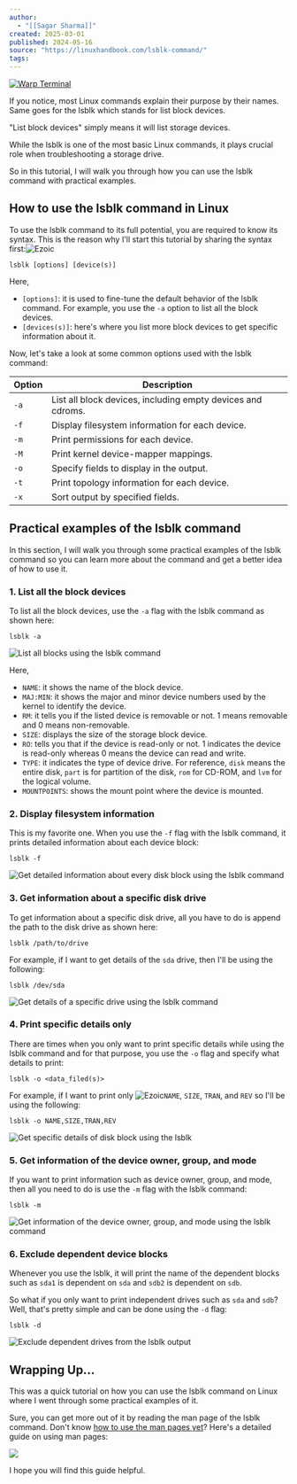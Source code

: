 ```yaml
---
author:
  - "[[Sagar Sharma]]"
created: 2025-03-01
published: 2024-05-16
source: "https://linuxhandbook.com/lsblk-command/"
tags:
---
```

[![Warp Terminal](https://linuxhandbook.com/assets/images/warp.webp)](https://www.warp.dev/?utm_source=linux_handbook&utm_medium=display&utm_campaign=linux_launch)

If you notice, most Linux commands explain their purpose by their names. Same goes for the lsblk which stands for list block devices.

"List block devices" simply means it will list storage devices.

While the lsblk is one of the most basic Linux commands, it plays crucial role when troubleshooting a storage drive.

So in this tutorial, I will walk you through how you can use the lsblk command with practical examples.

## How to use the lsblk command in Linux

To use the lsblk command to its full potential, you are required to know its syntax. This is the reason why I'll start this tutorial by sharing the syntax first:![Ezoic](https://go.ezodn.com/utilcave_com/ezoicbwa.png "ezoic")

```
lsblk [options] [device(s)]
```

Here,

- `[options]`: it is used to fine-tune the default behavior of the lsblk command. For example, you use the `-a` option to list all the block devices.
- `[devices(s)]`: here's where you list more block devices to get specific information about it.

Now, let's take a look at some common options used with the lsblk command:

| **Option** | **Description** |
| --- | --- |
| `-a` | List all block devices, including empty devices and cdroms. |
| `-f` | Display filesystem information for each device. |
| `-m` | Print permissions for each device. |
| `-M` | Print kernel device-mapper mappings. |
| `-o` | Specify fields to display in the output. |
| `-t` | Print topology information for each device. |
| `-x` | Sort output by specified fields. |

## Practical examples of the lsblk command

In this section, I will walk you through some practical examples of the lsblk command so you can learn more about the command and get a better idea of how to use it.

### 1\. List all the block devices

To list all the block devices, use the `-a` flag with the lsblk command as shown here:

```
lsblk -a
```
![List all blocks using the lsblk command](https://linuxhandbook.com/content/images/2024/03/List-all-blocks-using-the-lsblk-command.png)

Here,

- `NAME`: it shows the name of the block device.
- `MAJ:MIN`: it shows the major and minor device numbers used by the kernel to identify the device.
- `RM`: it tells you if the listed device is removable or not. 1 means removable and 0 means non-removable.
- `SIZE`: displays the size of the storage block device.
- `RO`: tells you that if the device is read-only or not. 1 indicates the device is read-only whereas 0 means the device can read and write.
- `TYPE`: it indicates the type of device drive. For reference, `disk` means the entire disk, `part` is for partition of the disk, `rom` for CD-ROM, and `lvm` for the logical volume.
- `MOUNTPOINTS`: shows the mount point where the device is mounted.

### 2\. Display filesystem information

This is my favorite one. When you use the `-f` flag with the lsblk command, it prints detailed information about each device block:

```
lsblk -f
```
![Get detailed information about every disk block using the lsblk command](https://linuxhandbook.com/content/images/2024/03/Get-detailed-information-about-every-disk-block-using-the-lsblk-command.png)

### 3\. Get information about a specific disk drive

To get information about a specific disk drive, all you have to do is append the path to the disk drive as shown here:

```
lsblk /path/to/drive
```

For example, if I want to get details of the `sda` drive, then I'll be using the following:

```
lsblk /dev/sda
```
![Get details of a specific drive using the lsblk command](https://linuxhandbook.com/content/images/2024/03/Get-details-of-a-specific-drive-using-the-lsblk-command.png)

### 4\. Print specific details only

There are times when you only want to print specific details while using the lsblk command and for that purpose, you use the `-o` flag and specify what details to print:

```
lsblk -o <data_filed(s)>
```

For example, if I want to print only ![Ezoic](https://go.ezodn.com/utilcave_com/ezoicbwa.png "ezoic")`NAME`, `SIZE`, `TRAN`, and `REV` so I'll be using the following:

```
lsblk -o NAME,SIZE,TRAN,REV
```
![Get specific details of disk block using the lsblk](https://linuxhandbook.com/content/images/2024/03/Get-specific-details-of-disk-block-using-the-lsblk.png)

### 5\. Get information of the device owner, group, and mode

If you want to print information such as device owner, group, and mode, then all you need to do is use the `-m` flag with the lsblk command:

```
lsblk -m
```
![Get information of the device owner, group, and mode using the lsblk command](https://linuxhandbook.com/content/images/2024/03/Get-information-of-the-device-owner--group--and-mode-using-the-lsblk-command.png)

### 6\. Exclude dependent device blocks

Whenever you use the lsblk, it will print the name of the dependent blocks such as `sda1` is dependent on `sda` and `sdb2` is dependent on `sdb`.

So what if you only want to print independent drives such as `sda` and `sdb`? Well, that's pretty simple and can be done using the `-d` flag:

```
lsblk -d
```
![Exclude dependent drives from the lsblk output](https://linuxhandbook.com/content/images/2024/03/Exclude-dependent-drives-from-the-lsblk-output.png)

## Wrapping Up...

This was a quick tutorial on how you can use the lsblk command on Linux where I went through some practical examples of it.

Sure, you can get more out of it by reading the man page of the lsblk command. Don't know [how to use the man pages yet](https://linuxhandbook.com/man-pages/)? Here's a detailed guide on using man pages:

![](https://linuxhandbook.com/content/images/size/w256h256/2021/08/Linux-Handbook-New-Logo.png)

I hope you will find this guide helpful.